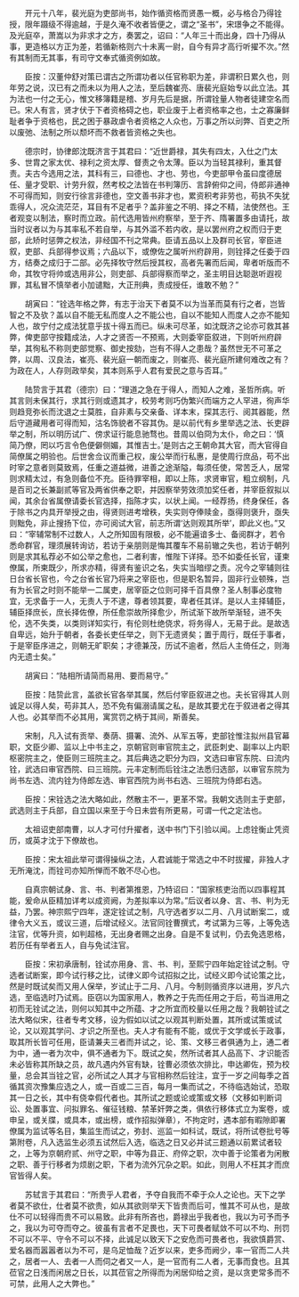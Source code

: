 <!-- { "loadSidebar": true } -->
　　开元十八年，裴光庭为吏部尚书，始作循资格而贤愚一概，必与格合乃得铨授，限年蹑级不得逾越，于是久淹不收者皆便之，谓之“圣书”，宋璟争之不能得。及光庭卒，萧嵩以为非求才之方，奏罢之，诏曰：“人年三十而出身，四十乃得从事，更造格以方正为差，若循新格则六十未离一尉，自今有异才高行听擢不次。”然有其制而无其事，有司守文奉式循资例如故。

　　臣按：汉董仲舒对策已谓古之所谓功者以任官称职为差，非谓积日累久也，则年劳之说，汉已有之而未以为用人之法，至后魏崔亮、唐裴光庭始专以此立法。其为法也一付之无心，惟文移簿籍是稽、岁月先后是据，所谓铨量人物者徒建空名而已。宋人有言，贤才伏于下者资格碍之也，职业废于上者资格率之也，士之寡廉鲜耻者争于资格也，民之困于暴政虐令者资格之人众也，万事之所以刓弊、百吏之所以废弛、法制之所以颓坏而不救者皆资格之失也。

　　德宗时，协律郎沈既济言于其君曰：“近世爵禄，其失有四太，入仕之门太多、世胄之家太优、禄利之资太厚、督责之令太薄。臣以为当轻其禄利，重其督责。夫古今选用之法，其科有三，曰德也、才也、劳也，今吏部甲令虽曰度德居任、量才受职、计劳升叙，然考校之法皆在书判簿历、言辞俯仰之间，侍郎非通神不可得而知，则安行徐言非德也，空文善书非才也，累资积考非劳也，苟执不失犹乖得人，况众流茫茫，耳目有不足者乎？盖非鉴之不明、择之不精，法使然也。王者观变以制法，察时而立政。前代选用皆州府察举，至于齐、隋署置多由请托，故当时议者以为与其率私不若自举，与其外滥不若内收，是以罢州府之权而归于吏部，此矫时惩弊之权法，非经国不刊之常典。臣请五品以上及群司长官，宰臣进叙，吏部、兵部得参议焉；六品以下，或僚佐之属听州府辟用，则铨择之任委于四方，结奏之成归于二部。必先择牧守然后授其权，高者先署而后闻，卑者听版而不命，其牧守将帅或选用非公，则吏部、兵部得察而举之，圣主明目达聪逖听遐视罪，其私冒不慎举者小加谴黜，大正刑典，责成授任，谁敢不勉？”

　　胡寅曰：“铨选年格之弊，有志于治天下者莫不以为当革而莫有行之者，岂皆智之不及欤？盖以自不能无私而度人之不能公也，自以不能知人而度人之亦不能知人也，故宁付之成法犹意乎拔十得五而已。纵未可尽革，如沈既济之论亦可救其甚弊，俾吏部守按籍成法，人才之贤否一不预焉，大则委宰臣叙进，下则听州府辟举，其徇私不称则吏部觉察、御史按劾，岂有不得人之患哉？虽然世无不可革之弊，以周、汉良法，崔亮、裴光庭一朝而废之，则崔亮、裴光庭所建何难改之有？为政在人，人存则政举矣，其本则系乎人君有爱民之意与否耳。”

　　陆贽言于其君（德宗）曰：“理道之急在于得人，而知人之难，圣哲所病。听其言则未保其行，求其行则或遗其才，校劳考则巧伪繁兴而端方之人罕进，徇声华则趋竞弥长而沈退之士莫胜，自非素与交亲备、详本末，探其志行、阅其器能，然后守道藏用者可得而知，沽名饰貌者不容其伪。是以前代有乡里举选之法、长吏辟举之制，所以明历试广、傍求证行能息驰骛也。昔周以伯冏为太仆，命之曰：‘慎简乃僚，罔以巧言令色便僻侧媚，其惟吉士。’是则古之王朝命其大官，而大官得自简僚属之明验也。后世舍佥议而重己权，废公举而行私惠，是使周行庶品，苟不出时宰之意者则莫致焉，任重之道益微，进善之途渐隘，每须任使，常苦乏人，居常则求精太过，有急则备位不充。臣待罪宰相，即以上陈，求贤审官，粗立纲制，凡是百司之长兼副贰等官及两省供奉之职，并因察举劳效须加奖任者，并宰臣叙拟以闻，其余台省属僚请委长官选择，指陈才实，以状上闻。一经荐扬，终身保任，各于除书之内具开举授之由，得贤则进考增秩，失实则夺俸赎金，亟得则褒升，亟失则黜免，非止搜扬下位，亦可阅试大官，前志所谓‘达则观其所举’，即此义也。”又曰：“宰辅常制不过数人，人之所知固有限极，必不能遍谙多士、备阅群才，若令悉命群官，理须展转询访，若访于亲朋则是悔其覆车不易前辙之失也，若访于朝列则是求其私荐必不如公举之愈也，二者利害，惟陛下详择。恐不如委任长官，谨柬僚属，所柬既少，所求亦精，得贤有鉴识之名，失实当暗缪之责。况今之宰辅则往日台省长官也，今之台省长官乃将来之宰臣也，但是职名暂异，固非行业顿殊，岂有为长官之时则不能举一二属吏，居宰臣之位则可择千百具僚？圣人制事必度物宜，无求备于一人，无责人于不逮，尊者领其要，卑者任其详。是以人主择辅臣，辅臣择庶长，庶长择佐僚，所任愈崇故所择愈少，所试渐下故所举渐轻，进不失伦，选不失类，以类则详知实行，有伦则杜绝侥求，将务得人，无易于此。是故选自卑远，始升于朝者，各委长吏任举之，则下无遗贤矣；置于周行，既任于事者，于是宰臣序进之，则朝无旷职矣；才德兼茂，历试不逾者，然后人主倚任之，则海内无遗士矣。”

　　胡寅曰：“陆相所请简而易用、要而易守。”

　　臣按：陆贽此言，盖欲长官各举其属，然后付宰臣叙进之也。夫长官得其人则诚足以得人矣，苟非其人，恐不免有偏溺请属之私，是故其要尤在于叙进者之得其人也。必其举而不必其用，寓赏罚之柄于其间，斯善矣。

　　宋制，凡入试有贡举、奏荫、摄署、流外、从军五等，吏部铨惟注拟州县官幕职，文臣少卿、监以上中书主之，京朝官则审官院主之，武臣刺史、副率以上内职枢密院主之，使臣则三班院主之。其后典选之职分为四，文选曰审官东院、曰流内铨，武选曰审官西院、曰三班院。元丰定制而后铨注之法悉归选部，以审官东院为尚书左选、流内铨为侍郎左选、审官西院为尚书右选、三班院为侍郎右选。

　　臣按：宋铨选之法大略如此，然散主不一，更革不常。我朝文选则主于吏部，武选则主于兵部，自立国以来至于今日未尝有所更易，可谓一代之定法也。

　　太祖诏吏部南曹，以人才可付升擢者，送中书门下引验以闻。上虑铨衡止凭资历，或英才沈于下僚故也。

　　臣按：宋太祖此举可谓得操纵之法，人君诚能于常选之中不时拔擢，非独人才无所淹沈，而铨司亦知所惮而不敢不尽心也。

　　自真宗朝试身、言、书、判者第推恩，乃特诏曰：“国家核吏治而以四事程其能，爰命从臣精加详考以成资阙，为差拟率以为常。”后议者以身、言、书、判为无益，乃罢。神宗熙宁四年，遂定铨试之制，凡守选者岁以二月、八月试断案二，或律令大义五，或议三道，后增试经义。法官同铨曹撰式，考试第为三等，上等免选注官，优等升资，如判超格，无出身者赐之出身。自是不复试判，仍去免选恩格，若历任有举者五人，自与免试注官。

　　臣按：宋初承唐制，铨试亦用身、言、书、判，至熙宁四年始定铨试之制。守选者试断案，即今试行移之比，试律义即今试招拟之比，试经义即今试论策之比，然是时既试矣而又用人保举，岁试止于二月、八月。今制则循资序以进用，岁凡六选，至临选时乃试焉。臣窃以为国家用人，教养之于先而任用之于后，苟当进用之初而无铨试之法，则何以知其中之所蕴、才之所宜而校量以任用之哉？我朝铨试之法大略似宋，往者专考文移，设为假如以试之以观其判断处置，其所或试策或试论，又以观其学问、才识之所至也。夫人才有能有不能，或优于文学或长于政事，取其所长皆可任用，臣请兼夫三者而并试之，论、策、文移三者俱通为上，通二者为中，通一者为次中，俱不通者为下。既试之矣，然所试者其人品高下、才识能否未必皆称其所缺之员，故凡遇内外官有缺，铨曹必须依次排比，申达卿佐，预为校量，总会其当铨之官，必所试之人其才与官相称然后铨注，宜于一岁之间每季之首循其资次豫集应选之人，或一百或二三百，每月一集而试之，不待临选始试，恐取其一日之长，其中有侥幸假代者也。其所试之题或论或策或文移（文移如判断词讼、处置事宜、问拟罪名、催征钱粮、禁革奸弊之类，俱依行移体式立为案卷，或申呈，或关牒，或具本，或出榜，或作招拟弹章），不拘定时，遇本部有暇隙即署僚属为监试等名目，集监生而试之，弥封、巡监一如科试，既试，将所试卷批号等第附卷，凡入选监生必须五试然后入选，临选之日又必并试三题通以前累试者较之，上等为京朝府贰、州守之职，中等为县正、府倅之职，次中善于论策者为闲散之职、善于行移者为烦剧之职，下者为流外冗杂之职。如此，则用人不枉其才而庶官皆得人矣。

　　苏轼言于其君曰：“所贵乎人君者，予夺自我而不牵于众人之论也。天下之学者莫不欲仕，仕者莫不欲贵，如从其欲则举天下皆贵而后可，惟其不可从也，是故仕不可以轻得而贵不可以易致。此非有所吝也，爵禄出乎我者也，我以为可予而予之，我以为可夺而夺之。彼虽有言者不足畏也，天下可畏者赋敛不可以不均、刑罚不可以不平、守令不可以不择，此诚足以致天下之安危而可畏者也，我欲慎爵赏、爱名器而嚣嚣者以为不可，是乌足恤哉？近岁以来，吏多而阙少，率一官而二人共之，居者一人、去者一人而伺之者又一人，是一官而有二人者，无事而食也。且其莅官之日浅而闲居之日长，以其莅官之所得而为闲居仰给之资，是以贪吏常多而不可禁，此用人之大弊也。”

